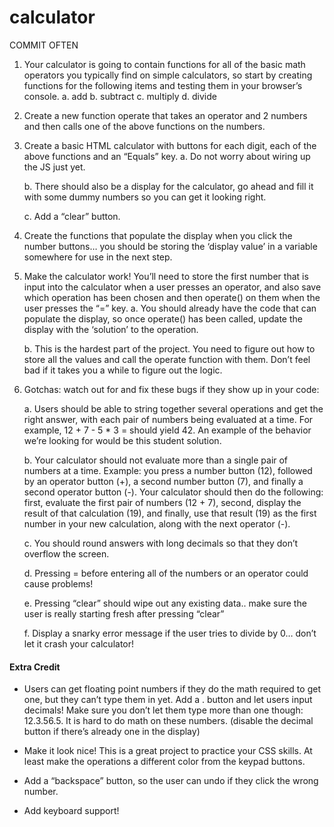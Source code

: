 # calculator

COMMIT OFTEN

1. Your calculator is going to contain functions for all of the basic math operators you typically find on simple calculators, so start by creating functions for the following items and testing them in your browser’s console.
    a. add
    b. subtract
    c. multiply
    d. divide
2. Create a new function operate that takes an operator and 2 numbers and then calls one of the above functions on the numbers.

3. Create a basic HTML calculator with buttons for each digit, each of the above functions and an “Equals” key.
    a. Do not worry about wiring up the JS just yet.
    
    b. There should also be a display for the calculator, go ahead and fill it with some dummy numbers so you can get it looking right.
    
    c. Add a “clear” button.

4. Create the functions that populate the display when you click the number buttons… you should be storing the ‘display value’ in a variable somewhere for use in the next step.

5. Make the calculator work! You’ll need to store the first number that is input into the calculator when a user presses an operator, and also save which operation has been chosen and then operate() on them when the user presses the “=” key.
    a. You should already have the code that can populate the display, so once operate() has been called, update the display with the ‘solution’ to the operation.

    b. This is the hardest part of the project. You need to figure out how to store all the values and call the operate function with them. Don’t 
    feel bad if it takes you a while to figure out the logic.

6. Gotchas: watch out for and fix these bugs if they show up in your code:

    a. Users should be able to string together several operations and get the right answer, with each pair of numbers being evaluated at a time. For example, 12 + 7 - 5 * 3 = should yield 42. An example of the behavior we’re looking for would be this student solution.

    b. Your calculator should not evaluate more than a single pair of numbers at a time. Example: you press a number button (12), followed by an operator button (+), a second number button (7), and finally a second operator button (-). Your calculator should then do the following: first, evaluate the first pair of numbers (12 + 7), second, display the result of that calculation (19), and finally, use that result (19) as the first number in your new calculation, along with the next operator (-).

    c. You should round answers with long decimals so that they don’t overflow the screen.

    d. Pressing = before entering all of the numbers or an operator could cause problems!

    e. Pressing “clear” should wipe out any existing data.. make sure the user is really starting fresh after pressing “clear”

    f. Display a snarky error message if the user tries to divide by 0… don’t let it crash your calculator!
#### Extra Credit

- Users can get floating point numbers if they do the math required to get one, but they can’t type them in yet. Add a . button and let users input decimals! Make sure you don’t let them type more than one though: 12.3.56.5. It is hard to do math on these numbers. (disable the decimal button if there’s already one in the display)

- Make it look nice! This is a great project to practice your CSS skills. At least make the operations a different color from the keypad buttons.

- Add a “backspace” button, so the user can undo if they click the wrong number.

- Add keyboard support!